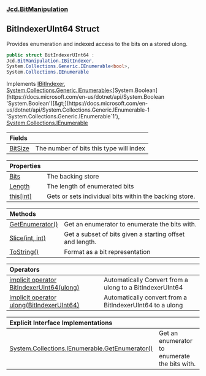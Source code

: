 ### [Jcd.BitManipulation](Jcd_BitManipulation.md 'Jcd.BitManipulation')
## BitIndexerUInt64 Struct
Provides enumeration and indexed access to the bits on a stored ulong.   
```csharp
public struct BitIndexerUInt64 :
Jcd.BitManipulation.IBitIndexer,
System.Collections.Generic.IEnumerable<bool>,
System.Collections.IEnumerable
```

Implements [IBitIndexer](Jcd_BitManipulation_IBitIndexer.md 'Jcd.BitManipulation.IBitIndexer'), [System.Collections.Generic.IEnumerable&lt;](https://docs.microsoft.com/en-us/dotnet/api/System.Collections.Generic.IEnumerable-1 'System.Collections.Generic.IEnumerable`1')[System.Boolean](https://docs.microsoft.com/en-us/dotnet/api/System.Boolean 'System.Boolean')[&gt;](https://docs.microsoft.com/en-us/dotnet/api/System.Collections.Generic.IEnumerable-1 'System.Collections.Generic.IEnumerable`1'), [System.Collections.IEnumerable](https://docs.microsoft.com/en-us/dotnet/api/System.Collections.IEnumerable 'System.Collections.IEnumerable')  

| Fields | |
| :--- | :--- |
| [BitSize](Jcd_BitManipulation_BitIndexerUInt64_BitSize.md 'Jcd.BitManipulation.BitIndexerUInt64.BitSize') | The number of bits this type will index<br/> |

| Properties | |
| :--- | :--- |
| [Bits](Jcd_BitManipulation_BitIndexerUInt64_Bits.md 'Jcd.BitManipulation.BitIndexerUInt64.Bits') | The backing store<br/> |
| [Length](Jcd_BitManipulation_BitIndexerUInt64_Length.md 'Jcd.BitManipulation.BitIndexerUInt64.Length') | The length of enumerated bits<br/> |
| [this[int]](Jcd_BitManipulation_BitIndexerUInt64_this_int_.md 'Jcd.BitManipulation.BitIndexerUInt64.this[int]') | Gets or sets individual bits within the backing store. <br/> |

| Methods | |
| :--- | :--- |
| [GetEnumerator()](Jcd_BitManipulation_BitIndexerUInt64_GetEnumerator().md 'Jcd.BitManipulation.BitIndexerUInt64.GetEnumerator()') | Get an enumerator to enumerate the bits with.<br/> |
| [Slice(int, int)](Jcd_BitManipulation_BitIndexerUInt64_Slice(int_int).md 'Jcd.BitManipulation.BitIndexerUInt64.Slice(int, int)') | Get a subset of bits given a starting offset and length.<br/> |
| [ToString()](Jcd_BitManipulation_BitIndexerUInt64_ToString().md 'Jcd.BitManipulation.BitIndexerUInt64.ToString()') | Format as a bit representation<br/> |

| Operators | |
| :--- | :--- |
| [implicit operator BitIndexerUInt64(ulong)](Jcd_BitManipulation_BitIndexerUInt64_op_ImplicitJcd_BitManipulation_BitIndexerUInt64(ulong).md 'Jcd.BitManipulation.BitIndexerUInt64.op_Implicit Jcd.BitManipulation.BitIndexerUInt64(ulong)') | Automatically Convert from a ulong to a BitIndexerUInt64<br/> |
| [implicit operator ulong(BitIndexerUInt64)](Jcd_BitManipulation_BitIndexerUInt64_op_Implicitulong(Jcd_BitManipulation_BitIndexerUInt64).md 'Jcd.BitManipulation.BitIndexerUInt64.op_Implicit ulong(Jcd.BitManipulation.BitIndexerUInt64)') | Automatically convert from a BitIndexerUInt64 to a ulong<br/> |

| Explicit Interface Implementations | |
| :--- | :--- |
| [System.Collections.IEnumerable.GetEnumerator()](Jcd_BitManipulation_BitIndexerUInt64_System_Collections_IEnumerable_GetEnumerator().md 'Jcd.BitManipulation.BitIndexerUInt64.System.Collections.IEnumerable.GetEnumerator()') | Get an enumerator to enumerate the bits with.<br/> |
